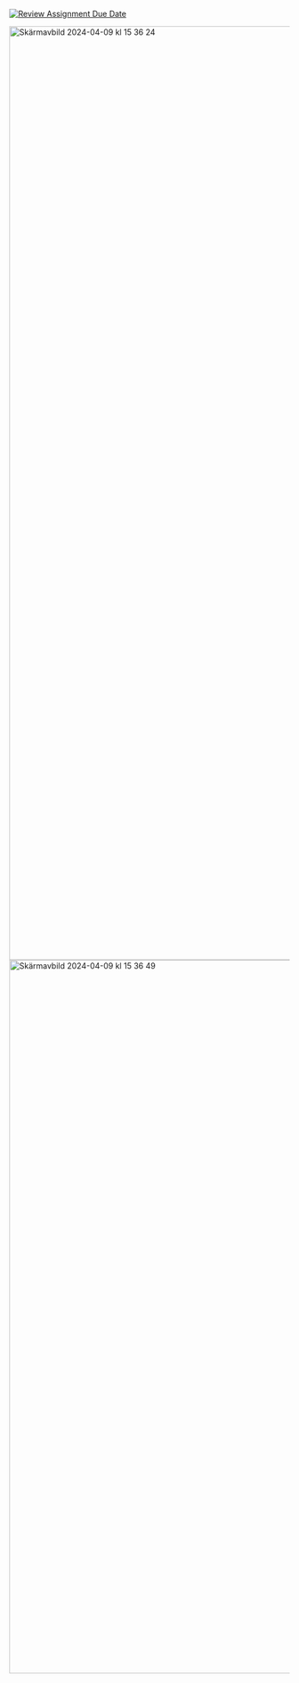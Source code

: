 [![Review Assignment Due Date](https://classroom.github.com/assets/deadline-readme-button-24ddc0f5d75046c5622901739e7c5dd533143b0c8e959d652212380cedb1ea36.svg)](https://classroom.github.com/a/Twp4A4Nh)

<img width="1675" alt="Skärmavbild 2024-04-09 kl  15 36 24" src="https://github.com/billiswruce/vinbaren/assets/98770226/df9a722e-a735-443d-ad2a-2204bd1f7f3e">

<img width="1280" alt="Skärmavbild 2024-04-09 kl  15 36 49" src="https://github.com/billiswruce/vinbaren/assets/98770226/f780f2a2-a3c8-400b-80ed-e79723fd989d">
